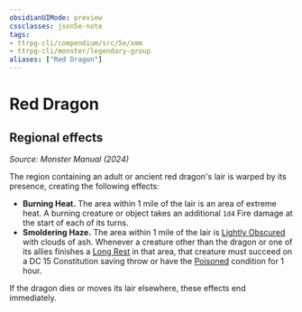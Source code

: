 ```yaml
---
obsidianUIMode: preview
cssclasses: json5e-note
tags:
- ttrpg-cli/compendium/src/5e/xmm
- ttrpg-cli/monster/legendary-group
aliases: ["Red Dragon"]
---
```

# Red Dragon

## Regional effects
_Source: Monster Manual (2024)_

The region containing an adult or ancient red dragon's lair is warped by its presence, creating the following effects:

- **Burning Heat.** The area within 1 mile of the lair is an area of extreme heat. A burning creature or object takes an additional `1d4` Fire damage at the start of each of its turns.  
- **Smoldering Haze.** The area within 1 mile of the lair is [Lightly Obscured](3-Mechanics/CLI/rules/variant-rules/lightly-obscured-xphb.md) with clouds of ash. Whenever a creature other than the dragon or one of its allies finishes a [Long Rest](3-Mechanics/CLI/rules/variant-rules/long-rest-xphb.md) in that area, that creature must succeed on a DC 15 Constitution saving throw or have the [Poisoned](3-Mechanics/CLI/rules/conditions.md#Poisoned) condition for 1 hour.  

If the dragon dies or moves its lair elsewhere, these effects end immediately.